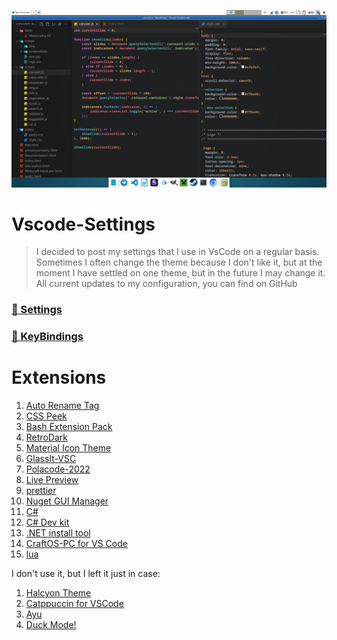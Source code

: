 <p align="center"><img src=".github/img/logo.png"></p>

# Vscode-Settings

> I decided to post my settings that I use in VsCode on a regular basis. Sometimes I often change the theme because I don't like it, but at the moment I have settled on one theme, but in the future I may change it. All current updates to my configuration, you can find on GitHub

### [📂 Settings](https://github.com/Kisonix-Dev/Vscode-Settings/blob/main/settings.json)

### [📂 KeyBindings](https://github.com/Kisonix-Dev/Vscode-Settings/blob/main/keybindings.json)

# Extensions

1. [Auto Rename Tag](https://marketplace.visualstudio.com/items?itemName=formulahendry.auto-rename-tag)
2. [CSS Peek](https://marketplace.visualstudio.com/items?itemName=pranaygp.vscode-css-peek)
3. [Bash Extension Pack](https://marketplace.visualstudio.com/items?itemName=pinage404.bash-extension-pack)
4. [RetroDark](https://marketplace.visualstudio.com/items?itemName=vettspace.retrodarktheme)
5. [Material Icon Theme](https://marketplace.visualstudio.com/items?itemName=PKief.material-icon-theme)
6. [GlassIt-VSC](https://marketplace.visualstudio.com/items?itemName=s-nlf-fh.glassit)
7. [Polacode-2022](https://marketplace.visualstudio.com/items?itemName=jeff-hykin.polacode-2019)
8. [Live Preview](https://marketplace.visualstudio.com/items?itemName=ms-vscode.live-server)
9. [prettier](https://marketplace.visualstudio.com/items?itemName=esbenp.prettier-vscode)
10. [Nuget GUI Manager](https://marketplace.visualstudio.com/items?itemName=nosa.nugetmanager)
11. [C#](https://marketplace.visualstudio.com/items?itemName=ms-dotnettools.csharp)
12. [C# Dev kit](https://marketplace.visualstudio.com/items?itemName=ms-dotnettools.csdevkit)
13. [.NET install tool](https://marketplace.visualstudio.com/items?itemName=ms-dotnettools.vscode-dotnet-runtime)
14. [CraftOS-PC for VS Code](https://marketplace.visualstudio.com/items?itemName=jackmacwindows.craftos-pc)
15. [lua](https://marketplace.visualstudio.com/items?itemName=sumneko.lua)

I don't use it, but I left it just in case:

1. [Halcyon Theme](https://marketplace.visualstudio.com/items?itemName=brittanychiang.halcyon-vscode)
2. [Catppuccin for VSCode](https://marketplace.visualstudio.com/items?itemName=Catppuccin.catppuccin-vsc)
3. [Ayu](https://marketplace.visualstudio.com/items?itemName=teabyii.ayu)
4. [Duck Mode!](https://marketplace.visualstudio.com/items?itemName=MEvesalTR.duck-mode-vscode)
